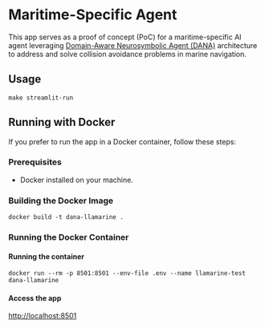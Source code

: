 <!-- markdownlint-disable MD043 -->

# Maritime-Specific Agent

This app serves as a proof of concept (PoC) for a maritime-specific AI agent
leveraging [Domain-Aware Neurosymbolic Agent (DANA)](https://arxiv.org/abs/2410.02823) architecture to address and solve
collision avoidance problems in marine navigation.

## Usage

```shell
make streamlit-run
```

## Running with Docker

If you prefer to run the app in a Docker container, follow these steps:

### Prerequisites

- Docker installed on your machine.

### Building the Docker Image

```shell
docker build -t dana-llamarine .
```

### Running the Docker Container

#### Running the container

```shell
docker run --rm -p 8501:8501 --env-file .env --name llamarine-test dana-llamarine
```

#### Access the app

[http://localhost:8501](http://localhost:8501)

